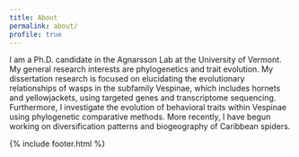 ```yaml
---
title: About
permalink: about/
profile: true
---
```


I am a Ph.D. candidate in the Agnarsson Lab at the University of Vermont. My general research interests are phylogenetics and trait evolution. My dissertation research is focused on elucidating the evolutionary relationships of wasps in the subfamily Vespinae, which includes hornets and yellowjackets, using targeted genes and transcriptome sequencing. Furthermore, I investigate the evolution of behavioral traits within Vespinae using phylogenetic comparative methods. More recently, I have begun working on diversification patterns and biogeography of Caribbean spiders.

{% include footer.html %}